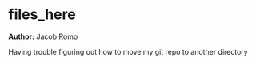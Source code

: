 # files_here
**Author:** Jacob Romo


Having trouble figuring out how to move my git repo to another directory

